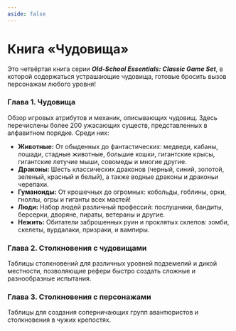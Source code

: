 ```yaml
---
aside: false
---
```


# Книга «Чудовища»

Это четвёртая книга серии _**Old-School Essentials: Classic Game Set**_, в которой содержаться устрашающие чудовища, готовые бросить вызов персонажам любого уровня!

### Глава 1. Чудовища

Обзор игровых атрибутов и механик, описывающих чудовищ. Здесь перечислены более 200 ужасающих существ, представленных в алфавитном порядке. Среди них:

-   **Животные:** От обыденных до фантастических: медведи, кабаны, лошади, стадные животные, большие кошки, гигантские крысы, гигантские летучие мыши, совомеды и многие другие.
-   **Драконы:** Шесть классических драконов (черный, синий, золотой, зеленый, красный и белый), а также водные драконы и драконьи черепахи.
-   **Гуманоиды:** От крошечных до огромных: кобольды, гоблины, орки, гноллы, огры и гиганты всех мастей!
-   **Люди:** Набор людей различный профессий: послушники, бандиты, берсерки, дворяне, пираты, ветераны и другие.
-   **Нежить:** Обитатели заброшенных руин и проклятых склепов: зомби, скелеты, вурдалаки, призраки, и вампиры.

### Глава 2. Столкновения с чудовищами

Таблицы столкновений для различных уровней подземелий и дикой местности, позволяющие рефери быстро создать сложные и разнообразные испытания.

### Глава 3. Столкновения с персонажами

Таблицы для создания соперничающих групп авантюристов и столкновения в чужих крепостях.

